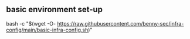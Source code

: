 ## basic environment set-up
bash -c "$(wget -O- https://raw.githubusercontent.com/benny-sec/infra-config/main/basic-infra-config.sh)"

